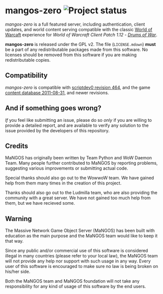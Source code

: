 mangos-zero ![Project status](http://getmangos.com/assets/img/repository-status-maintained.png)
===========
*mangos-zero* is a full featured server, including authentication, client updates,
and world content serving compatible with the classic [World of Warcaft][50]
experience for *World of Warcraft Client Patch 1.12* - [_Drums of War_][51].

**mangos-zero** is released under the GPL v2.  The file (`LICENSE.mdown`) **must**
be a part of any redistributable packages made from this software.  No licenses
should be removed from this software if you are making redistributable copies.


Compatibility
-------------
*mangos-zero* is compatible with [scriptdev0 revision 464][11], and the game
[content database 2011-08-31][12], and newer revisions.


And if something goes wrong?
----------------------------
_If_ you feel like submitting an issue, please do so *only* if you are willing
to provide a detailed report, and are available to verify any solution to the
issue provided by the developers of this repository.


Credits
-------
MaNGOS has originally been written by Team Python and WoW Daemon Team. Many
people further contributed to MaNGOS by reporting problems, suggesting various
improvements or submitting actual code.

Special thanks should also go out to the WowwoW team. We have gained help from
them many times in the creation of this project.

Thanks should also go out to the Ludmilla team, who are also providing the
community with a great server. We have not gained too much help from them,
but we have recieved some.


Warning
-------
The Massive Network Game Object Server (MaNGOS) has been built with education
as the main purpose and the MaNGOS team would like to keep it that way.

Since any public and/or commercial use of this software is considered illegal
in many countries (please refer to your local law), the MaNGOS team will not
provide any help nor support with such usage in any way.  Every user of this
software is encouraged to make sure no law is being broken on his/her side.

Both the MaNGOS team and MaNGOS foundation will not take any responsibility
for any kind of usage of this software by the end users.


[1]: https://github.com/mangos-zero "mangos-zero"

[10]: https://github.com/mangos-zero/server "mangos zero"
[11]: https://github.com/mangos-zero/scriptdev0 "script bindings"
[12]: https://github.com/mangos-zero/database "content database"

[20]: https://github.com/mangos/mangos "mangos"
[21]: https://github.com/scriptdev2/scriptdev2 "script bindings (scriptdev2)"

[50]: http://eu.blizzard.com/en-gb/games/wow/ "World of Warcraft"
[51]: http://www.wowpedia.org/Patch_1.12.0 "WoW 1.12.0 - Drums of War"

[101]: http://github.com/ "github - social coding"

[110]: http://nvie.com/posts/a-successful-git-branching-model/ "git flow extension"
[111]: http://yakiloo.com/getting-started-git-flow/ "git flow workflow"
